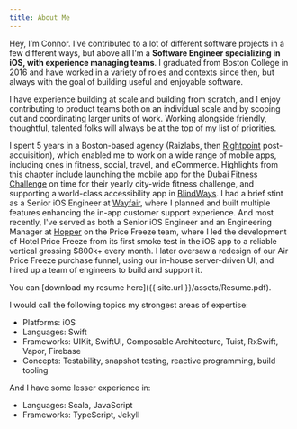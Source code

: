 ```yaml
---
title: About Me
---
```


Hey, I’m Connor. I’ve contributed to a lot of different software projects in a few different ways, but above all I'm a **Software Engineer specializing in iOS, with experience managing teams**. I graduated from Boston College in 2016 and have worked in a variety of roles and contexts since then, but always with the goal of building useful and enjoyable software. 

I have experience building at scale and building from scratch, and I enjoy contributing to product teams both on an individual scale and by scoping out and coordinating larger units of work. Working alongside friendly, thoughtful, talented folks will always be at the top of my list of priorities. 

I spent 5 years in a Boston-based agency (Raizlabs, then [Rightpoint](https://www.rightpoint.com) post-acquisition), which enabled me to work on a wide range of mobile apps, including ones in fitness, social, travel, and eCommerce. Highlights from this chapter include launching the mobile app for the [Dubai Fitness Challenge](https://www.dubaifitnesschallenge.com) on time for their yearly city-wide fitness challenge, and supporting a world-class accessibility app in [BlindWays](https://apps.apple.com/us/app/blindways-bus-stop-navigation/id1146615175). I had a brief stint as a Senior iOS Engineer at [Wayfair](https://www.wayfair.com), where I planned and built multiple features enhancing the in-app customer support experience. And most recently, I've served as both a Senior iOS Engineer and an Engineering Manager at [Hopper](https://hopper.com) on the Price Freeze team, where I led the development of Hotel Price Freeze from its first smoke test in the iOS app to a reliable vertical grossing $800k+ every month. I later oversaw a redesign of our Air Price Freeze purchase funnel, using our in-house server-driven UI, and hired up a team of engineers to build and support it. 

You can [download my resume here]({{ site.url }}/assets/Resume.pdf).

I would call the following topics my strongest areas of expertise:
* Platforms: iOS
* Languages: Swift
* Frameworks: UIKit, SwiftUI, Composable Architecture, Tuist, RxSwift, Vapor, Firebase
* Concepts: Testability, snapshot testing, reactive programming, build tooling

And I have some lesser experience in:
* Languages: Scala, JavaScript
* Frameworks: TypeScript, Jekyll
